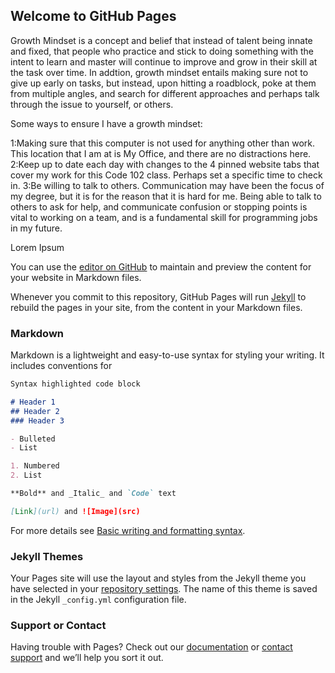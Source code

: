 ## Welcome to GitHub Pages

Growth Mindset is a concept and belief that instead of talent being innate and fixed, that people who practice and stick to doing something with the intent to learn and master will continue to improve and grow in their skill at the task over time. In addtion, growth mindset entails making sure not to give up early on tasks, but instead, upon hitting a roadblock, poke at them from multiple angles, and search for different approaches and perhaps talk through the issue to yourself, or others.

Some ways to ensure I have a growth mindset:

1:Making sure that this computer is not used for anything other than work. This location that I am at is My Office, and there are no distractions here.
2:Keep up to date each day with changes to the 4 pinned website tabs that cover my work for this Code 102 class. Perhaps set a specific time to check in.
3:Be willing to talk to others. Communication may have been the focus of my degree, but it is for the reason that it is hard for me. Being able to talk to others to ask for help, and communicate confusion or stopping points is vital to working on a team, and is a fundamental skill for programming jobs in my future.

Lorem Ipsum

You can use the [editor on GitHub](https://github.com/ColorInvert/ColorInvert.github.io/edit/main/index.md) to maintain and preview the content for your website in Markdown files.

Whenever you commit to this repository, GitHub Pages will run [Jekyll](https://jekyllrb.com/) to rebuild the pages in your site, from the content in your Markdown files.

### Markdown

Markdown is a lightweight and easy-to-use syntax for styling your writing. It includes conventions for

```markdown
Syntax highlighted code block

# Header 1
## Header 2
### Header 3

- Bulleted
- List

1. Numbered
2. List

**Bold** and _Italic_ and `Code` text

[Link](url) and ![Image](src)
```

For more details see [Basic writing and formatting syntax](https://docs.github.com/en/github/writing-on-github/getting-started-with-writing-and-formatting-on-github/basic-writing-and-formatting-syntax).

### Jekyll Themes

Your Pages site will use the layout and styles from the Jekyll theme you have selected in your [repository settings](https://github.com/ColorInvert/ColorInvert.github.io/settings/pages). The name of this theme is saved in the Jekyll `_config.yml` configuration file.

### Support or Contact

Having trouble with Pages? Check out our [documentation](https://docs.github.com/categories/github-pages-basics/) or [contact support](https://support.github.com/contact) and we’ll help you sort it out.
